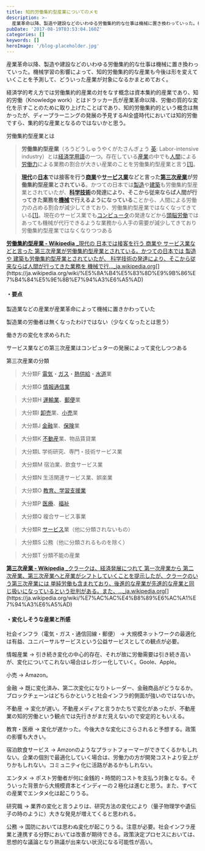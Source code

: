 ```yaml
---
title: 知的労働集約型産業についてのメモ
description: >-
  産業革命以降、製造や建設などのいわゆる労働集約的な仕事は機械に置き換わっていった。機械学習の影響によって、知的労働集約的な産業も今後は形を変えていくことを予測して、どういった産業が対象になるかまとめておく。
pubDate: '2017-08-19T03:53:04.160Z'
categories: []
keywords: []
heroImage: '/blog-placeholder.jpg'
---
```


産業革命以降、製造や建設などのいわゆる労働集約的な仕事は機械に置き換わっていった。機械学習の影響によって、知的労働集約的な産業も今後は形を変えていくことを予測して、どういった産業が対象になるかまとめておく。

経済学的考え方では労働集約的産業の対をなす概念は資本集約的産業であり、知的労働（Knowledge work）とはドラッカー氏が産業革命以降、労働の質的な変化を示すことのために取り上げたことばであり、知的労働集約的という概念は無かったが、ディープラーニングの発展の予見するAI全盛時代においては知的労働ですら、集約的な産業となるのではないかと思う。

労働集約型産業とは

> **労働集約型産業**（ろうどうしゅうやくがたさんぎょう [英](https://ja.wikipedia.org/wiki/%E8%8B%B1%E8%AA%9E "英語"): Labor-intensive industry）とは[経済学](https://ja.wikipedia.org/wiki/%E7%B5%8C%E6%B8%88%E5%AD%A6 "経済学")[用語](https://ja.wikipedia.org/wiki/%E7%94%A8%E8%AA%9E "用語")の一つ。存在している[産業](https://ja.wikipedia.org/wiki/%E7%94%A3%E6%A5%AD "産業")の中でも[人間](https://ja.wikipedia.org/wiki/%E4%BA%BA%E9%96%93 "人間")による[労働力](https://ja.wikipedia.org/wiki/%E5%8A%B4%E5%83%8D%E5%8A%9B "労働力")による業務の割合が大きい産業のことを労働集約型産業と言う[\[1\]](https://ja.wikipedia.org/wiki/%E5%8A%B4%E5%83%8D%E9%9B%86%E7%B4%84%E5%9E%8B%E7%94%A3%E6%A5%AD#cite_note-capital-1)。

> [**現代**](https://ja.wikipedia.org/wiki/%E7%8F%BE%E4%BB%A3 "現代")**の**[**日本**](https://ja.wikipedia.org/wiki/%E6%97%A5%E6%9C%AC "日本")**では接客を行う**[**商業**](https://ja.wikipedia.org/wiki/%E5%95%86%E6%A5%AD "商業")**や**[**サービス業**](https://ja.wikipedia.org/wiki/%E3%82%B5%E3%83%BC%E3%83%93%E3%82%B9%E6%A5%AD "サービス業")**などと言った**[**第三次産業**](https://ja.wikipedia.org/wiki/%E7%AC%AC%E4%B8%89%E6%AC%A1%E7%94%A3%E6%A5%AD "第三次産業")**が労働集約型産業とされている**。かつての日本では[製造](https://ja.wikipedia.org/wiki/%E8%A3%BD%E9%80%A0 "製造")や[建築](https://ja.wikipedia.org/wiki/%E5%BB%BA%E7%AF%89 "建築")も労働集約型産業とされていたが、[**科学技術**](https://ja.wikipedia.org/wiki/%E7%A7%91%E5%AD%A6%E6%8A%80%E8%A1%93 "科学技術")**の発達により、そこから従来ならば人間が行ってきた業務を**[**機械**](https://ja.wikipedia.org/wiki/%E6%A9%9F%E6%A2%B0 "機械")**で行えるようになっている**ことから、人間による労働力の占める割合が減少してきており、労働集約型産業ではなくなってきている[\[1\]](https://ja.wikipedia.org/wiki/%E5%8A%B4%E5%83%8D%E9%9B%86%E7%B4%84%E5%9E%8B%E7%94%A3%E6%A5%AD#cite_note-capital-1)。現在のサービス業でも[コンピュータ](https://ja.wikipedia.org/wiki/%E3%82%B3%E3%83%B3%E3%83%94%E3%83%A5%E3%83%BC%E3%82%BF "コンピュータ")の発達などから[頭脳労働](https://ja.wikipedia.org/wiki/%E9%A0%AD%E8%84%B3%E5%8A%B4%E5%83%8D "頭脳労働")ではあっても機械が代行できるような業務から人手の需要が減少してきており労働集約型産業ではなくなりつつある

[**労働集約型産業 - Wikipedia**
_現代の 日本では接客を行う 商業や サービス業などと言った 第三次産業が労働集約型産業とされている。かつての日本では 製造や 建築も労働集約型産業とされていたが、 科学技術の発達により、そこから従来ならば人間が行ってきた業務を 機械で行…_ja.wikipedia.org](https://ja.wikipedia.org/wiki/%E5%8A%B4%E5%83%8D%E9%9B%86%E7%B4%84%E5%9E%8B%E7%94%A3%E6%A5%AD "https://ja.wikipedia.org/wiki/%E5%8A%B4%E5%83%8D%E9%9B%86%E7%B4%84%E5%9E%8B%E7%94%A3%E6%A5%AD")[](https://ja.wikipedia.org/wiki/%E5%8A%B4%E5%83%8D%E9%9B%86%E7%B4%84%E5%9E%8B%E7%94%A3%E6%A5%AD)

#### ・要点

製造業などの産業が産業革命によって機械に置きかわっていた

製造業の労働者は無くなったわけではない（少なくなったとは思う）

働き方の変化を求められた

サービス業などの第三次産業はコンピュターの発展によって変化しつつある

第三次産業の分類

> 大分類F [電気](https://ja.wikipedia.org/wiki/%E9%9B%BB%E6%B0%97 "電気")・[ガス](https://ja.wikipedia.org/wiki/%E3%82%AC%E3%82%B9%E7%87%83%E6%96%99 "ガス燃料")・[熱供給](https://ja.wikipedia.org/wiki/%E7%86%B1%E4%BE%9B%E7%B5%A6 "熱供給")・[水道](https://ja.wikipedia.org/wiki/%E6%B0%B4%E9%81%93 "水道")業

> 大分類G [情報通信業](https://ja.wikipedia.org/wiki/%E6%83%85%E5%A0%B1%E9%80%9A%E4%BF%A1%E6%A5%AD "情報通信業")

> 大分類H [運輸業](https://ja.wikipedia.org/wiki/%E9%81%8B%E8%BC%B8%E6%A5%AD "運輸業")、[郵便](https://ja.wikipedia.org/wiki/%E9%83%B5%E4%BE%BF "郵便")業

> 大分類I [卸売](https://ja.wikipedia.org/wiki/%E5%8D%B8%E5%A3%B2 "卸売")業、[小売](https://ja.wikipedia.org/wiki/%E5%B0%8F%E5%A3%B2 "小売")業

> 大分類J [金融](https://ja.wikipedia.org/wiki/%E9%87%91%E8%9E%8D "金融")業、[保険](https://ja.wikipedia.org/wiki/%E4%BF%9D%E9%99%BA "保険")業

> 大分類K [不動産](https://ja.wikipedia.org/wiki/%E4%B8%8D%E5%8B%95%E7%94%A3 "不動産")業、物品賃貸業

> 大分類L 学術研究、専門・技術サービス業

> 大分類M 宿泊業、飲食サービス業

> 大分類N 生活関連サービス業、娯楽業

> 大分類O [教育、学習支援業](https://ja.wikipedia.org/wiki/%E6%95%99%E8%82%B2%E3%80%81%E5%AD%A6%E7%BF%92%E6%94%AF%E6%8F%B4%E6%A5%AD "教育、学習支援業")

> 大分類P [医療](https://ja.wikipedia.org/wiki/%E5%8C%BB%E7%99%82 "医療")、[福祉](https://ja.wikipedia.org/wiki/%E7%A6%8F%E7%A5%89 "福祉")

> 大分類Q 複合サービス事業

> 大分類R [サービス](https://ja.wikipedia.org/wiki/%E3%82%B5%E3%83%BC%E3%83%93%E3%82%B9 "サービス")業（他に分類されないもの）

> 大分類S 公務（他に分類されるものを除く）

> 大分類T 分類不能の産業

[**第三次産業 - Wikipedia**
_クラークは、経済発展につれて 第一次産業から 第二次産業、第三次産業へと産業がシフトしていくことを提示したが、クラークのいう第三次産業には 単純労働も含まれており、後進的な産業が先進的な産業と同じ扱いになっているという批判がある。また、…_ja.wikipedia.org](https://ja.wikipedia.org/wiki/%E7%AC%AC%E4%B8%89%E6%AC%A1%E7%94%A3%E6%A5%AD "https://ja.wikipedia.org/wiki/%E7%AC%AC%E4%B8%89%E6%AC%A1%E7%94%A3%E6%A5%AD")[](https://ja.wikipedia.org/wiki/%E7%AC%AC%E4%B8%89%E6%AC%A1%E7%94%A3%E6%A5%AD)

#### ・変化しそうな産業と所感

社会インフラ（電気・ガス・通信回線・郵便） → 大規模ネットワークの最適化は有益、ユニバーサルサービスという公益サービスとしての観点が必要。

情報産業 → 引き続き変化の中心的存在、それが故に労働需要は引き続き高いが、変化についてこれない場合はレガシー化していく。Goole、Apple。

小売 → Amazon。

金融 → 既に変化済み、第二次変化になりトレーダー、金融商品がどうなるか。ブロックチェーンはどちらかというと社会インフラ的側面が強いのではないか。

不動産 → 変化が遅い。不動産メディアと言うかたちで変化があったが、不動産業の知的労働という観点では先行きがまだ見えないので安定的ともいえる。

教育・医療 → 変化が遅かった。今後大きな変化にさらされると予想する。政策の影響も大きい。

宿泊飲食サービス → Amzonのようなプラットフォーマーができてくるかもしれない。企業の個別で最適化していく場合は、労働力の方が開発コストより安上がりかもしれない。コミュニティ化に活路があるかもしれない。

エンタメ → ポスト労働者が何に金銭的・時間的コストを支払う対象となる。そういった背景から大規模資本とインディーの２極化は進むと思う。また、すべての産業でエンタメ化は起こりうる。

研究職 → 業界の変化と言うよりは、研究方法の変化により（量子物理学や遺伝子の時のように）大きな発見が増えてくると思われる。

公務 → 国防においては思わぬ変化が起こりうる。注意が必要。社会インフラ産業と連携する分野においては改善が期待できる。政策決定プロセスにおいては、思想的な議論となり熟議が出来ない状況になる可能性が高い。